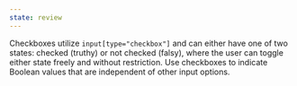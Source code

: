 ```yaml
---
state: review
---
```


Checkboxes utilize `input[type="checkbox"]` and can either have one of two states: checked (truthy) or not checked (falsy), where the user can toggle either state freely and without restriction. Use checkboxes to indicate Boolean values that are independent of other input options.